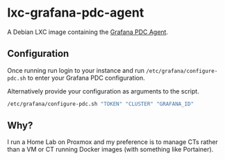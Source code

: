 # lxc-grafana-pdc-agent

A Debian LXC image containing the [Grafana PDC Agent](https://github.com/grafana/pdc-agent).

## Configuration

Once running run login to your instance and run `/etc/grafana/configure-pdc.sh` to enter your Grafana PDC configuration.

Alternatively provide your configuration as arguments to the script.

```bash
/etc/grafana/configure-pdc.sh "TOKEN" "CLUSTER" "GRAFANA_ID"
```

## Why?

I run a Home Lab on Proxmox and my preference is to manage CTs rather than a VM or CT running Docker images (with something like Portainer).
